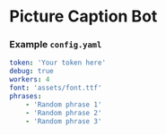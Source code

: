 # Picture Caption Bot

### Example `config.yaml`

```yaml
token: 'Your token here'
debug: true
workers: 4
font: 'assets/font.ttf'
phrases:
    - 'Random phrase 1'
    - 'Random phrase 2'
    - 'Random phrase 3'
```
